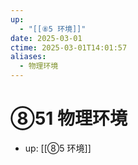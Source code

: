 ```yaml
---
up:
  - "[[⑧5 环境]]"
date: 2025-03-01
ctime: 2025-03-01T14:01:57
aliases:
  - 物理环境
---
```


# ⑧51 物理环境

- up: [[⑧5 环境]]

